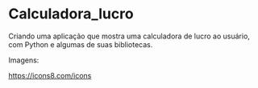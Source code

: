 # Calculadora_lucro
Criando uma aplicação que mostra uma calculadora de lucro ao usuário, com Python e algumas de suas bibliotecas.

Imagens:

https://icons8.com/icons